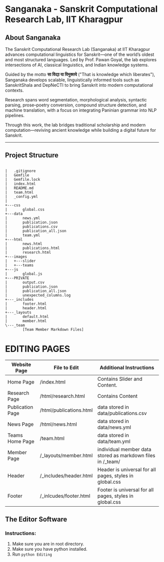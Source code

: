 # Sanganaka - Sanskrit Computational Research Lab, IIT Kharagpur

## About Sanganaka

The Sanskrit Computational Research Lab (Sanganaka) at IIT Kharagpur advances computational linguistics for Sanskrit—one of the world’s oldest and most structured languages. Led by Prof. Pawan Goyal, the lab explores intersections of AI, classical linguistics, and Indian knowledge systems.

Guided by the motto **सा विद्या या विमुक्तये** ("That is knowledge which liberates"), Sanganaka develops scalable, linguistically informed tools such as SanskritShala and DepNeCTI to bring Sanskrit into modern computational contexts.

Research spans word segmentation, morphological analysis, syntactic parsing, prose–poetry conversion, compound structure detection, and machine translation, with a focus on integrating Paninian grammar into NLP pipelines.

Through this work, the lab bridges traditional scholarship and modern computation—reviving ancient knowledge while building a digital future for Sanskrit.

---

## Project Structure

```text

|   .gitignore
|   Gemfile
|   Gemfile.lock
|   index.html
|   README.md
|   team.html
|   _config.yml
|
+---css
|       global.css
+---data
|       news.yml
|       publication.json
|       publications.csv
|       publication_all.json
|       team.yml
+---html
|       news.html
|       publications.html
|       research.html
+---images
|   +---slider
|   +---teams
+---js
|       global.js
+---PRIVATE
|       output.csv
|       publication.json
|       publication_all.json
|       unexpected_columns.log
+---_includes
|       footer.html
|       header.html
+---_layouts
|       default.html
|       member.html
\---_team
        [Team Member Markdown Files]
```

# EDITING PAGES

| Website Page     | File to Edit           | Additional Instructions                                    |
| ---------------- | ---------------------- | ---------------------------------------------------------- |
| Home Page        | /index.html        | Contains Slider and Content.                               |
| Research Page    | /html/research.html     | Contains Content                                           |
| Publication Page | /html/publications.html | data stored in data/publications.csv                       |
| News Page        | /html/news.html         | data stored in data/news.yml                               |
| Teams Home Page  | /team.html         | data stored in data/team.yml                               |
| Member Page      | /_layouts/member.html  | individual member data stored as markdown files in /_team/ |
| Header           | /_includes/header.html | Header is universal for all pages, styles in global.css    |
| Footer           | /_inlcudes/footer.html | Footer is universal for all pages, styles in global.css    |

## The Editor Software

### Instructions:
1. Make sure you are in root directory.
2. Make sure you have python installed.
3. Run ```python Editing ``` 
